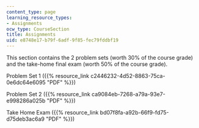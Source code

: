 ```yaml
---
content_type: page
learning_resource_types:
- Assignments
ocw_type: CourseSection
title: Assignments
uid: e8748e17-b79f-6adf-9f85-fec79fddbf19
---
```


This section contains the 2 problem sets (worth 30% of the course grade) and the take-home final exam (worth 50% of the course grade).

Problem Set 1 ({{% resource_link c2446232-4d52-8863-75ca-0e6dc64e6095 "PDF" %}})

Problem Set 2 ({{% resource_link ca9084eb-7268-a79a-93e7-e998286a025b "PDF" %}})

Take Home Exam ({{% resource_link bd07f8fa-a92b-66f9-fd75-d75deb3ac6a9 "PDF" %}})